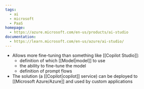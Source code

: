 ```yaml
---
tags:
  - ai
  - microsoft
  - PaaS
homepage:
  - https://azure.microsoft.com/en-us/products/ai-studio
documentation:
  - https://learn.microsoft.com/en-us/azure/ai-studio/
---
```

- Allows more fine-tuning than something like [[Copilot Studio]]:
	- definition of which [[Model|model]] to use
	- the ability to fine-tune the model
	- definition of prompt flows
- The solution (a [[Copilot|copilot]] service) can be deployed to [[Microsoft Azure/Azure]] and used by custom applications